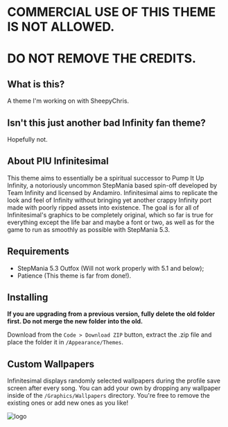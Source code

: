 # COMMERCIAL USE OF THIS THEME IS NOT ALLOWED.
# DO NOT REMOVE THE CREDITS.

## What is this?
A theme I'm working on with SheepyChris.

## Isn't this just another bad Infinity fan theme?
Hopefully not.

## About PIU Infinitesimal
This theme aims to essentially be a spiritual successor to Pump It Up Infinity, a notoriously uncommon StepMania based spin-off developed by Team Infinity and licensed by Andamiro. Infinitesimal aims to replicate the look and feel of Infinity without bringing yet another crappy Infinity port made with poorly ripped assets into existence. The goal is for all of Infinitesimal's graphics to be completely original, which so far is true for everything except the life bar and maybe a font or two, as well as for the game to run as smoothly as possible with StepMania 5.3.

## Requirements
* StepMania 5.3 Outfox (Will not work properly with 5.1 and below);
* Patience (This theme is far from done!).

## Installing
**If you are upgrading from a previous version, fully delete the old folder first. Do not merge the new folder into the old.**

Download from the `Code > Download ZIP` button, extract the .zip file and place the folder it in `/Appearance/Themes`.

## Custom Wallpapers
Infinitesimal displays randomly selected wallpapers during the profile save screen after every song. You can add your own by dropping any wallpaper inside of the `/Graphics/Wallpapers` directory. You're free to remove the existing ones or add new ones as you like!

![logo](https://raw.githubusercontent.com/dj505/PIU-Infinitesimal/master/Graphics/logo%20(doubleres).png)
